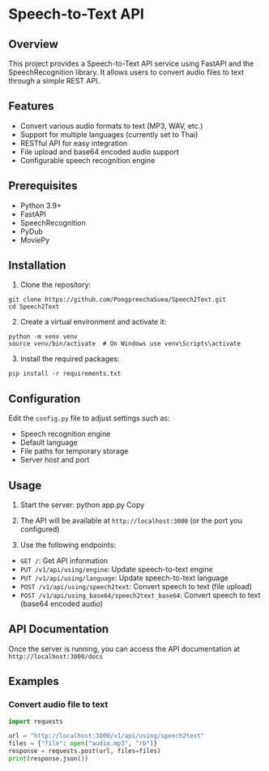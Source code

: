 # Speech-to-Text API

## Overview

This project provides a Speech-to-Text API service using FastAPI and the SpeechRecognition library. It allows users to convert audio files to text through a simple REST API.

## Features

- Convert various audio formats to text (MP3, WAV, etc.)
- Support for multiple languages (currently set to Thai)
- RESTful API for easy integration
- File upload and base64 encoded audio support
- Configurable speech recognition engine

## Prerequisites

- Python 3.9+
- FastAPI
- SpeechRecognition
- PyDub
- MoviePy

## Installation

1. Clone the repository:

```
git clone https://github.com/PongpreechaSuea/Speech2Text.git
cd Speech2Text
```

2. Create a virtual environment and activate it:

```
python -m venv venv
source venv/bin/activate  # On Windows use venv\Scripts\activate
```


3. Install the required packages:
```
pip install -r requirements.txt
```

## Configuration

Edit the `config.py` file to adjust settings such as:

- Speech recognition engine
- Default language
- File paths for temporary storage
- Server host and port

## Usage

1. Start the server:
python app.py
Copy
2. The API will be available at `http://localhost:3000` (or the port you configured)

3. Use the following endpoints:
- `GET /`: Get API information
- `PUT /v1/api/using/engine`: Update speech-to-text engine
- `PUT /v1/api/using/language`: Update speech-to-text language
- `POST /v1/api/using/speech2text`: Convert speech to text (file upload)
- `POST /v1/api/using_base64/speech2text_base64`: Convert speech to text (base64 encoded audio)

## API Documentation

Once the server is running, you can access the API documentation at `http://localhost:3000/docs`

## Examples

### Convert audio file to text

```python
import requests

url = "http://localhost:3000/v1/api/using/speech2text"
files = {"file": open("audio.mp3", "rb")}
response = requests.post(url, files=files)
print(response.json())